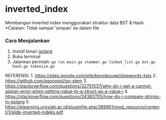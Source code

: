 # inverted_index
Membangun inverted index menggunakan struktur data BST &amp; Hash. *Catatan: Tidak sampai 'simpan' ke dalam file

### Cara Menjalankan
1. _Install_ binari [golang](https://golang.org)
2. Buka terminal
3. Jalankan perintah: ```go run main.go stemmer.go linked_list.go bst.go hash.go tokenize.go```

REFERENSI:
	1. https://sites.google.com/site/kevinbouge/stopwords-lists
	2. https://github.com/agonopol/go-stem
	3. https://stackoverflow.com/questions/32751537/why-do-i-get-a-cannot-assign-error-when-setting-value-to-a-struct-as-a-value-i
	4. https://stackoverflow.com/questions/34383705/how-do-i-compare-strings-in-golang
	5. https://elearning.unsyiah.ac.id/pluginfile.php/389951/mod_resource/content/1/slide-inverted-indeks.pdf
